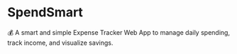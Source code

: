 # SpendSmart
💰 A smart and simple Expense Tracker Web App to manage daily spending, track income, and visualize savings.

